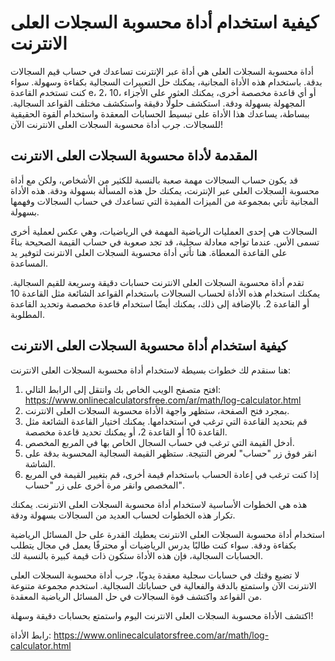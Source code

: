 كيفية استخدام أداة محسوبة السجلات العلى الانترنت
================================================

أداة محسوبة السجلات العلى هي أداة عبر الإنترنت تساعدك في حساب قيم السجالات بدقة. باستخدام هذه الأداة المجانية، يمكنك حل التعبيرات السجالية بكفاءة وسهولة. سواء كنت تستخدم القاعدة e، 2، 10، أو أي قاعدة مخصصة أخرى، يمكنك العثور على الأجزاء المجهولة بسهولة ودقة. استكشف حلولًا دقيقة واستكشف مختلف القواعد السجالية. ببساطة، يساعدك هذا الأداة على تبسيط الحسابات المعقدة واستخدام القوة الحقيقية للسجالات. جرب أداة محسوبة السجلات العلى الانترنت الآن!

المقدمة لأداة محسوبة السجلات العلى الانترنت
-------------------------------------------

قد يكون حساب السجالات مهمة صعبة بالنسبة للكثير من الأشخاص، ولكن مع أداة محسوبة السجلات العلى عبر الإنترنت، يمكنك حل هذه المسألة بسهولة ودقة. هذه الأداة المجانية تأتي بمجموعة من الميزات المفيدة التي تساعدك في حساب السجالات وفهمها بسهولة.

السجالات هي إحدى العمليات الرياضية المهمة في الرياضيات، وهي عكس لعملية أخرى تسمى الأس. عندما تواجه معادلة سجلية، قد تجد صعوبة في حساب القيمة الصحيحة بناءً على القاعدة المعطاة. هنا تأتي أداة محسوبة السجلات العلى الانترنت لتوفير يد المساعدة.

تقدم أداة محسوبة السجلات العلى الانترنت حسابات دقيقة وسريعة للقيم السجالية. يمكنك استخدام هذه الأداة لحساب السجالات باستخدام القواعد الشائعة مثل القاعدة 10 أو القاعدة 2. بالإضافة إلى ذلك، يمكنك أيضًا استخدام قاعدة مخصصة وتحديد القاعدة المطلوبة.

كيفية استخدام أداة محسوبة السجلات العلى الانترنت
------------------------------------------------

هنا سنقدم لك خطوات بسيطة لاستخدام أداة محسوبة السجلات العلى الانترنت:

1. افتح متصفح الويب الخاص بك وانتقل إلى الرابط التالي: <https://www.onlinecalculatorsfree.com/ar/math/log-calculator.html>
2. بمجرد فتح الصفحة، ستظهر واجهة الأداة محسوبة السجلات العلى الانترنت.
3. قم بتحديد القاعدة التي ترغب في استخدامها. يمكنك اختيار القاعدة الشائعة مثل القاعدة 10 أو القاعدة 2، أو يمكنك تحديد قاعدة مخصصة.
4. أدخل القيمة التي ترغب في حساب السجال الخاص بها في المربع المخصص.
5. انقر فوق زر "حساب" لعرض النتيجة. ستظهر القيمة السجالية المحسوبة بدقة على الشاشة.
6. إذا كنت ترغب في إعادة الحساب باستخدام قيمة أخرى، قم بتغيير القيمة في المربع المخصص وانقر مرة أخرى على زر "حساب".

هذه هي الخطوات الأساسية لاستخدام أداة محسوبة السجلات العلى الانترنت. يمكنك تكرار هذه الخطوات لحساب العديد من السجالات بسهولة ودقة.

استخدام أداة محسوبة السجلات العلى الانترنت يعطيك القدرة على حل المسائل الرياضية بكفاءة ودقة. سواء كنت طالبًا يدرس الرياضيات أو محترفًا يعمل في مجال يتطلب الحسابات السجالية، فإن هذه الأداة ستكون ذات قيمة كبيرة بالنسبة لك.

لا تضيع وقتك في حسابات سجلية معقدة يدويًا، جرب أداة محسوبة السجلات العلى الانترنت الآن واستمتع بالدقة والفعالية في حساباتك السجالية. استخدم مجموعة متنوعة من القواعد واكتشف قوة السجالات في حل المسائل الرياضية المعقدة.

اكتشف الأداة محسوبة السجلات العلى الانترنت اليوم واستمتع بحسابات دقيقة وسهلة!

رابط الأداة: <https://www.onlinecalculatorsfree.com/ar/math/log-calculator.html>
